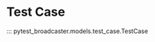# Test Case

::: pytest_broadcaster.models.test_case.TestCase


<style>
  .md-content__button {
    display: none;
  }
</style>
